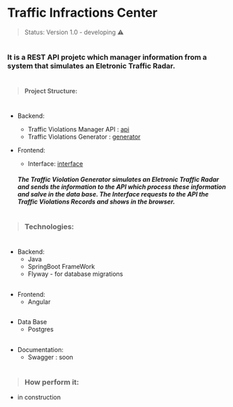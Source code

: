 # Traffic Infractions Center

>Status: Version 1.0 - developing ⚠️ 

#

###  It is a REST API projetc which manager information from a system that simulates an Eletronic Traffic Radar.
#

>#### Project Structure:
#

* Backend:
   * Traffic Violations Manager API : [api](https://github.com/gibranmenezes/traffic-violation-manager/tree/main/backend/traffic-violation-manager-api)
   * Traffic Violations Generator : [generator](https://github.com/gibranmenezes/traffic-infractions-center/tree/main/backend/com.traffic-radar)

* Frontend:
   * Interface: [interface](https://github.com/gibranmenezes/traffic-violation-manager/tree/main/frontend/interface)
  
  ##### The Traffic Violation Generator simulates an Eletronic Traffic Radar and sends the information to the API which process these information and salve in the data base. The Interface requests to the API the Traffic Violations Records and shows in the browser.

#
>### Technologies:
#
* Backend:
  * Java
  * SpringBoot FrameWork
  * Flyway  - for database migrations
##

* Frontend:
  * Angular 
##
* Data Base
  * Postgres
##

* Documentation:
  * Swagger : soon
#

>### How perform it:

* in construction


